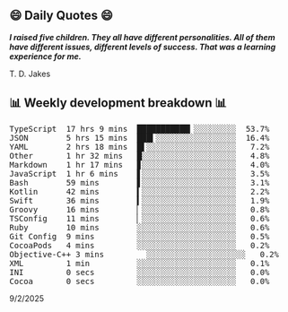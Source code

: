 ## 😄 Daily Quotes 😄

_**I raised five children. They all have different personalities. All of them have different issues, different levels of success. That was a learning experience for me.**_

T. D. Jakes



## 📊 Weekly development breakdown 📊

<pre>TypeScript  17 hrs 9 mins  ███████████▎░░░░░░░░░  53.7%
JSON        5 hrs 15 mins  ███▍░░░░░░░░░░░░░░░░░  16.4%
YAML        2 hrs 18 mins  █▌░░░░░░░░░░░░░░░░░░░   7.2%
Other       1 hr 32 mins   █░░░░░░░░░░░░░░░░░░░░   4.8%
Markdown    1 hr 17 mins   ▊░░░░░░░░░░░░░░░░░░░░   4.0%
JavaScript  1 hr 6 mins    ▋░░░░░░░░░░░░░░░░░░░░   3.5%
Bash        59 mins        ▋░░░░░░░░░░░░░░░░░░░░   3.1%
Kotlin      42 mins        ▍░░░░░░░░░░░░░░░░░░░░   2.2%
Swift       36 mins        ▍░░░░░░░░░░░░░░░░░░░░   1.9%
Groovy      16 mins        ▏░░░░░░░░░░░░░░░░░░░░   0.8%
TSConfig    11 mins        ▏░░░░░░░░░░░░░░░░░░░░   0.6%
Ruby        10 mins        ░░░░░░░░░░░░░░░░░░░░░   0.6%
Git Config  9 mins         ░░░░░░░░░░░░░░░░░░░░░   0.5%
CocoaPods   4 mins         ░░░░░░░░░░░░░░░░░░░░░   0.2%
Objective-C++ 3 mins         ░░░░░░░░░░░░░░░░░░░░░   0.2%
XML         1 min          ░░░░░░░░░░░░░░░░░░░░░   0.1%
INI         0 secs         ░░░░░░░░░░░░░░░░░░░░░   0.0%
Cocoa       0 secs         ░░░░░░░░░░░░░░░░░░░░░   0.0%</pre>

9/2/2025